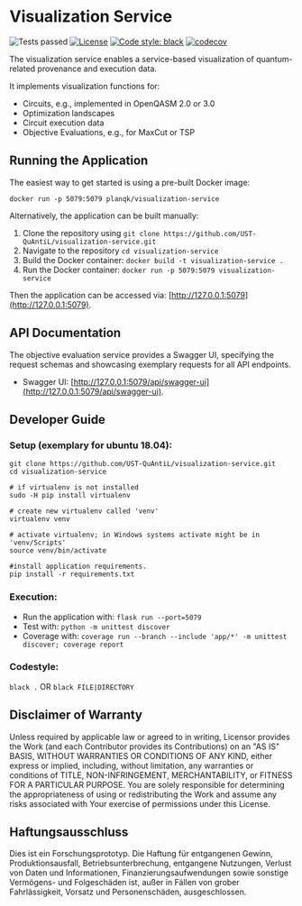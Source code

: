 # Visualization Service

![Tests passed](https://github.com/UST-QuAntiL/visualization-service/actions/workflows/test.yml/badge.svg)
[![License](https://img.shields.io/badge/License-Apache%202.0-blue.svg)](https://opensource.org/licenses/Apache-2.0)
[![Code style: black](https://img.shields.io/badge/code%20style-black-000000.svg)](https://github.com/psf/black)
[![codecov](https://codecov.io/gh/UST-QuAntiL/visualization-service/branch/main/graph/badge.svg?token=YZY0AA6LCJ)](https://codecov.io/gh/UST-QuAntiL/visualization-service)



The visualization service enables a service-based visualization of quantum-related provenance and execution data.

It implements visualization functions for:
* Circuits, e.g., implemented in OpenQASM 2.0 or 3.0
* Optimization landscapes
* Circuit execution data
* Objective Evaluations, e.g., for MaxCut or TSP

## Running the Application

The easiest way to get started is using a pre-built Docker image:

``docker run -p 5079:5079 planqk/visualization-service``

Alternatively, the application can be built manually:
1. Clone the repository using ``git clone https://github.com/UST-QuAntiL/visualization-service.git``
2. Navigate to the repository  ``cd visualization-service``
3. Build the Docker container: ``docker build -t visualization-service .``
4. Run the Docker container: ``docker run -p 5079:5079 visualization-service``

Then the application can be accessed via: [http://127.0.0.1:5079](http://127.0.0.1:5079).

## API Documentation

The objective evaluation service provides a Swagger UI, specifying the request schemas and showcasing exemplary requests for all API endpoints.
 * Swagger UI: [http://127.0.0.1:5079/api/swagger-ui](http://127.0.0.1:5079/api/swagger-ui).

## Developer Guide

### Setup (exemplary for ubuntu 18.04): 
```shell
git clone https://github.com/UST-QuAntiL/visualization-service.git
cd visualization-service

# if virtualenv is not installed
sudo -H pip install virtualenv

# create new virtualenv called 'venv'
virtualenv venv

# activate virtualenv; in Windows systems activate might be in 'venv/Scripts'
source venv/bin/activate

#install application requirements.
pip install -r requirements.txt
```

### Execution:
* Run the application with: ``flask run --port=5079``
* Test with: ``python -m unittest discover``
* Coverage with: ``coverage run --branch --include 'app/*' -m unittest discover; coverage report``

### Codestyle: 
``black .`` OR ``black FILE|DIRECTORY``

## Disclaimer of Warranty
Unless required by applicable law or agreed to in writing, Licensor provides the Work (and each Contributor provides its Contributions) on an "AS IS" BASIS, WITHOUT WARRANTIES OR CONDITIONS OF ANY KIND, either express or implied, including, without limitation, any warranties or conditions of TITLE, NON-INFRINGEMENT, MERCHANTABILITY, or FITNESS FOR A PARTICULAR PURPOSE. You are solely responsible for determining the appropriateness of using or redistributing the Work and assume any risks associated with Your exercise of permissions under this License.

## Haftungsausschluss
Dies ist ein Forschungsprototyp. Die Haftung für entgangenen Gewinn, Produktionsausfall, Betriebsunterbrechung, entgangene Nutzungen, Verlust von Daten und Informationen, Finanzierungsaufwendungen sowie sonstige Vermögens- und Folgeschäden ist, außer in Fällen von grober Fahrlässigkeit, Vorsatz und Personenschäden, ausgeschlossen.

